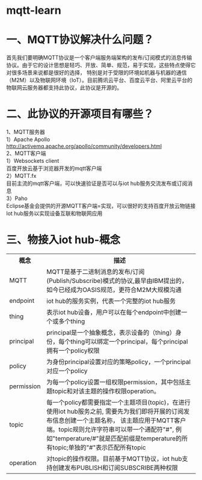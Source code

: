 # mqtt-learn
# 一、MQTT协议解决什么问题？  
首先我们要明确MQTT协议是一个客户端服务端架构的发布/订阅模式的消息传输协议。由于它的设计思想是轻巧、开放、简单、规范，易于实现，这些特点使得它对很多场景来说都是很好的选择，
特别是对于受限的环境如机器与机器的通信（M2M）以及物联网环境（IoT）。目前腾讯云平台、百度云平台、阿里云平台的物联网云服务器都支持此协议，此协议是开源的。  
# 二、此协议的开源项目有哪些？  
1、MQTT服务器    
1）Apache Apollo  
http://activemq.apache.org/apollo/community/developers.html  
2、MQTT客户端   
1）Websockets client  
百度开放云基于浏览器开发的mqtt客户端  
2）MQTT.fx  
目前主流的mqtt客户端，可以快速验证是否可以与iot hub服务交流发布或订阅消息  
3）Paho  
Eclipse基金会提供的开源MQTT客户端=实现，可以很好的支持百度开放云物链接lot hub服务以实现设备互联和物联网应用
# 三、物接入iot hub-概念  
<table>
  <tr>
   <th>概念</th><th>描述</th>
  </tr>
  <tr>
    <td>MQTT</td><td>MQTT是基于二进制消息的发布/订阅(Publish/Subscribe)模式的协议,最早由IBM提出的，如今已经成为OASIS规范，更符合M2M大规模沟通
  </tr>
  <tr>
    <td>endpoint</td>
    <td>iot hub的服务实例，代表一个完整的iot hub服务</td>
  </tr>
  <tr>
    <td>thing</td>
    <td>表示iot hub设备，用户可以在每个endpoint中创建一个或多个thing</td>
  </tr>
  <tr>
    <td>principal</td>
    <td>principal是一个抽象概念，表示设备的（thing）身份，每个thing可以绑定一个principal，每个principal拥有一个policy权限</td>
  </tr>
  <tr>
    <td>policy</td>
    <td>为身份principal设置对应的策略policy，一个principal对应一个policy</td>
  </tr>
  <tr>
    <td>permission</td>
    <td>为每一个policy设置一组权限permission，其中包括主题topic和对该主题的操作权限operation。</td>
  </tr>
  <tr>
    <td>topic</td>
    <td>
    每一个policy都需要指定一个主题项目(topic)，在进行使用iot hub服务之前,
    需要先为我们即将开展的订阅发布信息创建一个主题名称，
    该主题应用于MQTT客户端。topic规则允许字符串可以带一个通配符"#",
    例如"temperature/#"就是匹配前缀是temperature的所有topic;单独的"#"表示匹配所有topic
    </td>
  </tr>
  <tr>
    <td>operation</td>
    <td>
    对topic的操作权限。目前基于MQTT协议，iot hub支持创建发布PUBLISH和订阅SUBSCRIBE两种权限
    </td>
  </tr>
</table>
